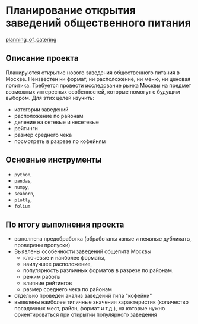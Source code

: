 # Планирование открытия заведений общественного питания

[planning_of_catering](https://github.com/MaratPshikhachev/repo_example_projects_of_Yandex.Practicum-data_analyst/blob/main/planning_of_catering/planning_of_catering.ipynb)

## Описание проекта

Планируются открытие нового заведения общественного питания в Москве. 
Неизвестен ни формат, ни расположение, ни меню, ни ценовая политика. 
Требуется провести исследование рынка Москвы на предмет возможных интересных особенностей, которые помогут с будущим выбором. 
Для этих целей изучить:
- категории заведений
- расположение по районам
- деление на сетевые и несетевые
- рейтинги
- размер среднего чека
- посмотреть в разрезе по кофейням

## Основные инструменты
- `python`,
- `pandas`,
- `numpy`,
- `seaborn`,
- `plotly`,
- `folium`

## По итогу выполнения проекта

- выполнена предобработка (обработаны явные и неявные дубликаты, проверены пропуски)
- Выявлены особенности заведений общепита Москвы
  - ключевые и наиболее форматы,
  - наилучшее расположение, 
  - популярность различных форматов в разрезе по районам.
  - режим работы 
  - влияние рейтингов
  - размер среднего чека по районам
- отдельно проведен анализ заведений типа "кофейни"
- выявлены наиболее типичные значения характеристик (количество посадочных мест, район, формат и т.д.), на которые нужно ориентироваться при открытии популярного заведения

